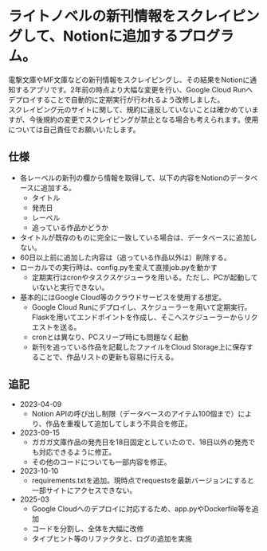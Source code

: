 # ライトノベルの新刊情報をスクレイピングして、Notionに追加するプログラム。

電撃文庫やMF文庫などの新刊情報をスクレイピングし、その結果をNotionに通知するアプリです。2年前の時点より大幅な変更を行い、Google Cloud Runへデプロイすることで自動的に定期実行が行われるよう改修しました。<br>スクレイピング元のサイトに関して、規約に違反していないことは確かめていますが、今後規約の変更でスクレイピングが禁止となる場合も考えられます。使用については自己責任でお願いいたします。<br>

## 仕様

- 各レーベルの新刊の欄から情報を取得して、以下の内容をNotionのデータベースに追加する。
    - タイトル
    - 発売日
    - レーベル
    - 追っている作品かどうか
- タイトルが既存のものに完全に一致している場合は、データベースに追加しない。
- 60日以上前に追加した内容は（追っている作品以外は）削除する。
- ローカルでの実行時は、config.pyを変えて直接job.pyを動かす
    - 定期実行はcronやタスクスケジューラを用いる。ただし、PCが起動していないと実行できない。
- 基本的にはGoogle Cloud等のクラウドサービスを使用する想定。
    - Google Cloud Runにデプロイし、スケジューラーを用いて定期実行。Flaskを用いてエンドポイントを作成し、そこへスケジューラーからリクエストを送る。
    - cronとは異なり、PCスリープ時にも問題なく起動
    - 新刊を追っている作品を記載したファイルをCloud Storage上に保存することで、作品リストの更新も容易に行える。

## 追記
- 2023-04-09
    - Notion APIの呼び出し制限（データベースのアイテム100個まで）により、作品を重複して追加してしまう不具合を修正。
- 2023-09-15
    - ガガガ文庫作品の発売日を18日固定としていたので、18日以外の発売でも対応できるように修正。
    - その他のコードについても一部内容を修正。
- 2023-10-10
    - requirements.txtを追加。現時点でrequestsを最新バージョンにすると一部サイトにアクセスできない。
- 2025-03
    - Google Cloudへのデプロイに対応するため、app.pyやDockerfile等を追加
    - コードを分割し、全体を大幅に改修
    - タイプヒント等のリファクタと、ログの追加を実施
